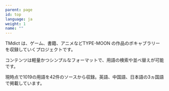 ```yaml
---
parent: page
id: top
language: ja
weight: 1
name: ""
---
```


TMdict は、ゲーム、書籍、アニメなどTYPE-MOON の作品のボキャブラリーを収録していくプロジェクトです。

コンテンツは軽量かつシンプルなフォーマットで、用語の検索や並べ替えが可能です。

現時点で<span class="highlight">1019</span>の用語を<span class="highlight">42</span>件のソースから収録。<span class="highlight">英語</span>、<span class="highlight">中国語</span>、<span class="highlight">日本語</span>の3ヵ国語で掲載しています。

